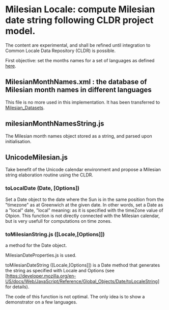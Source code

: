 # Milesian Locale: compute Milesian date string following CLDR project model.
The content are experimental, and shall be refined until integration to Common Locale Data Repository (CLDR) is possible.

First objective: set the months names for a set of languages as defined [here](http://www.calendriermilesien.org/mois.html).
## MilesianMonthNames.xml : the database of Milesian month names in different languages
This file is no more used in this implementation. It has been transferred to [Milesian_Datasets](https://github.com/Louis-Aime/Milesian_datasets).
## milesianMonthNamesString.js 
The Milesian month names object stored as a string, and parsed upon initialisation.
## UnicodeMilesian.js
Take benefit of the Unicode calendar environment and propose a Milesian string elaboration routine using the CLDR.
### toLocalDate (Date, [Options])
Set a Date object to the date where the Sun is in the same position from the "timezone" as at Greenwich at the given date. 
In other words, set a Date as a "local" date, "local" meaning: as it is specified with the timeZone value of Otpion.
This function is not directly connected with the Milesian calendar, but is very usefull for computations on time zones.
### toMilesianString.js ([Locale,[Options]])
a method for the Date object.

MilesianDateProperties.js is used.

toMilesianDateString ([Locale,[Options]]) is a Date method that generates the string as specified with Locale and Options 
(see [https://developer.mozilla.org/en-US/docs/Web/JavaScript/Reference/Global_Objects/Date/toLocaleString] for details).

The code of this function is not optimal. The only idea is to show a demonstrator on a few languages.
